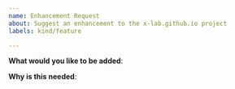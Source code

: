 ```yaml
---
name: Enhancement Request
about: Suggest an enhancement to the x-lab.github.io project
labels: kind/feature

---
```

<!-- Please only use this template for submitting enhancement requests -->

**What would you like to be added**:

**Why is this needed**:
